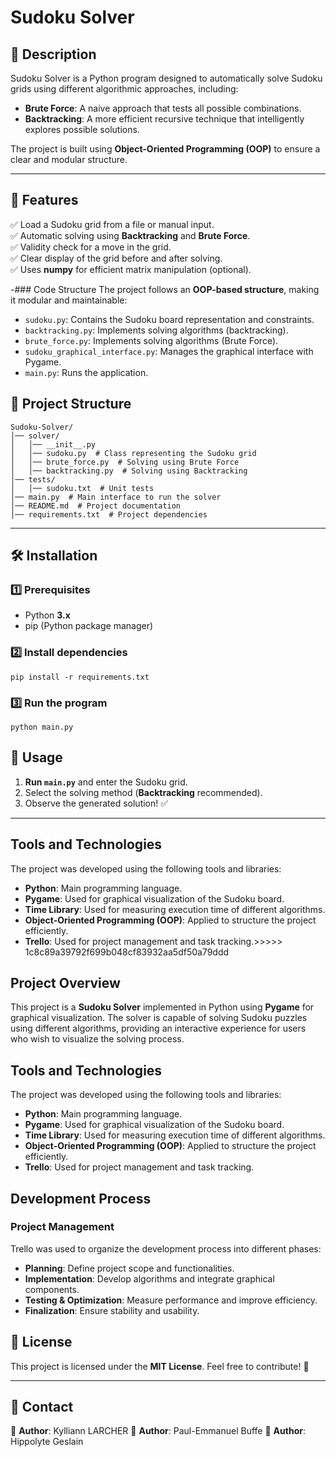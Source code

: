 # Sudoku Solver

## 📌 Description
Sudoku Solver is a Python program designed to automatically solve Sudoku grids using different algorithmic approaches, including:
- **Brute Force**: A naive approach that tests all possible combinations.
- **Backtracking**: A more efficient recursive technique that intelligently explores possible solutions.

The project is built using **Object-Oriented Programming (OOP)** to ensure a clear and modular structure.

---

## 🚀 Features
✅ Load a Sudoku grid from a file or manual input.  
✅ Automatic solving using **Backtracking** and **Brute Force**.  
✅ Validity check for a move in the grid.  
✅ Clear display of the grid before and after solving.  
✅ Uses **numpy** for efficient matrix manipulation (optional).  

-### Code Structure
The project follows an **OOP-based structure**, making it modular and maintainable:
- `sudoku.py`: Contains the Sudoku board representation and constraints.
- `backtracking.py`: Implements solving algorithms (backtracking).
- `brute_force.py`: Implements solving algorithms (Brute Force).
- `sudoku_graphical_interface.py`: Manages the graphical interface with Pygame.
- `main.py`: Runs the application.


## 📂 Project Structure
```
Sudoku-Solver/
│── solver/
│   │── __init__.py
│   │── sudoku.py  # Class representing the Sudoku grid
│   │── brute_force.py  # Solving using Brute Force
│   │── backtracking.py  # Solving using Backtracking
│── tests/
│   │── sudoku.txt  # Unit tests
│── main.py  # Main interface to run the solver
│── README.md  # Project documentation
│── requirements.txt  # Project dependencies
```

---

## 🛠️ Installation
### 1️⃣ Prerequisites
- Python **3.x**
- pip (Python package manager)

### 2️⃣ Install dependencies
```
pip install -r requirements.txt
```

### 3️⃣ Run the program
```
python main.py
```
## 🎯 Usage
1. **Run `main.py`** and enter the Sudoku grid.
2. Select the solving method (**Backtracking** recommended).
3. Observe the generated solution! ✅

---
## Tools and Technologies
The project was developed using the following tools and libraries:

- **Python**: Main programming language.
- **Pygame**: Used for graphical visualization of the Sudoku board.
- **Time Library**: Used for measuring execution time of different algorithms.
- **Object-Oriented Programming (OOP)**: Applied to structure the project efficiently.
- **Trello**: Used for project management and task tracking.>>>>> 1c8c89a39792f699b048cf83932aa5df50a79ddd

## Project Overview
This project is a **Sudoku Solver** implemented in Python using **Pygame** for graphical visualization. The solver is capable of solving Sudoku puzzles using different algorithms, providing an interactive experience for users who wish to visualize the solving process.

## Tools and Technologies
The project was developed using the following tools and libraries:

- **Python**: Main programming language.
- **Pygame**: Used for graphical visualization of the Sudoku board.
- **Time Library**: Used for measuring execution time of different algorithms.
- **Object-Oriented Programming (OOP)**: Applied to structure the project efficiently.
- **Trello**: Used for project management and task tracking.

## Development Process
### Project Management
Trello was used to organize the development process into different phases:
- **Planning**: Define project scope and functionalities.
- **Implementation**: Develop algorithms and integrate graphical components.
- **Testing & Optimization**: Measure performance and improve efficiency.
- **Finalization**: Ensure stability and usability.


## 📜 License
This project is licensed under the **MIT License**. Feel free to contribute! 🚀

---

## 📩 Contact
👤 **Author**: Kylliann LARCHER 
👤 **Author**: Paul-Emmanuel Buffe
👤 **Author**: Hippolyte Geslain
  


